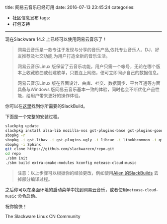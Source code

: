 title: 网易云音乐已经可用
date: 2016-07-13 23:45:24
categories:
  - 社区信息发布
tags:
  - 打包支持
---

现在Slackware 14.2 上已经可以使用网易云音乐了！

> 网易云音乐是一款专注于发现与分享的音乐产品,依托专业音乐人、DJ、好友推荐及社交功能,为用户打造全新的音乐生活。
>
> 网易云音乐Linux 版保留了云音乐功能，用户只需一个帐号，无论在哪个版本上收藏歌曲或创建歌单，只要连上网络，便可立即同步自己的数据信息。
>
> 网易云音乐Linux 版在界面设计、曲库、社交、数据同步、平台互通等方面具备与Windows 版网易云音乐基本一致的体验，同时也会不断优化产品性能，给用户带来更好的操作体验。

你可以在[这里](https://github.com/slackwarecn/netease-cloud-music)找到你所需要的SlackBuild。

下面是一个完整的安装过程。

```bash
slackpkg update
slackpkg install alsa-lib mozilla-nss gst-plugins-base gst-plugins-good
sbopkg -r
sbopkg -i gst-libav -i gst-plugins-ugly -i libcue -i libxkbcommon -i qt5
sbopkg -i Sphinx
git clone https://github.com/slackwarecn/repo.git
cd repo
./sbm init
./sbm build extra-cmake-modules kconfig netease-cloud-music
```

> 注意：以上步骤可以根据你的经验更改，例如使用[Alien 的SlackBuilds](http://www.slackware.com/~alien/slackbuilds) 去掉部分编译过程。

之后你可以在桌面环境的启动菜单中找到网易云音乐，或者使用`netease-cloud-music` 命令启动。

祝你愉快！

The Slackware Linux CN Community

